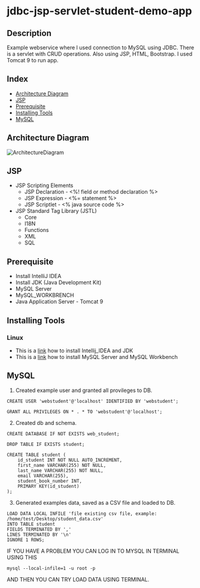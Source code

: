 # jdbc-jsp-servlet-student-demo-app

## Description
Example webservice where I used connection to MySQL using JDBC. There is a servlet with CRUD operations. Also using JSP, HTML, Bootstrap. I used Tomcat 9 to run app.

## Index
* [Architecture Diagram](#architecture-diagram)
* [JSP](#jsp)
* [Prerequisite](#prerequisite)
* [Installing Tools](#installing-tools)
* [MySQL](*mysql)
  
## Architecture Diagram
![ArchitectureDiagram](https://user-images.githubusercontent.com/37801354/150788631-458788ad-f4b9-4c8c-9187-3c9a6f40544e.jpg)

## 

## JSP
* JSP Scripting Elements
    * JSP Declaration - <%!  field or method declaration %> 
    * JSP Expression - <%=  statement %>
    * JSP Scriptlet - <%  java source code %> 
* JSP Standard Tag Library (JSTL)
    * Core
    * I18N
    * Functions
    * XML
    * SQL

## Prerequisite
* Install IntelliJ IDEA
* Install JDK (Java Development Kit)
* MySQL Server
* MySQL_WORKBRENCH
* Java Application Server - Tomcat 9

## Installing Tools
### Linux
* This is a [link](https://github.com/Arson90/installation-intellij-idea-and-jdk-linux) how to install Intellij_IDEA and JDK
* This is a [link](https://github.com/Arson90/installation-mysql-server-and-mysql-workbench-linux) how to install MySQL Server and MySQL Workbench

## MySQL
1. Created example user and granted all provileges to DB.
```
CREATE USER 'webstudent'@'localhost' IDENTIFIED BY 'webstudent';
```
```
GRANT ALL PRIVILEGES ON * . * TO 'webstudent'@'localhost';
```
2. Created db and schema.
```
CREATE DATABASE IF NOT EXISTS web_student;
```
```
DROP TABLE IF EXISTS student;
```
```
CREATE TABLE student (
    id_student INT NOT NULL AUTO_INCREMENT,
    first_name VARCHAR(255) NOT NULL,
    last_name VARCHAR(255) NOT NULL,
    email VARCHAR(255),
    student_book_number INT,
    PRIMARY KEY(id_student)
);
```
3. Generated examples data, saved as a CSV file and loaded to DB.
```
LOAD DATA LOCAL INFILE 'file existing csv file, example: /home/test/Desktop/student_data.csv'
INTO TABLE student
FIELDS TERMINATED BY ','
LINES TERMINATED BY '\n'
IGNORE 1 ROWS;
```
IF YOU HAVE A PROBLEM YOU CAN LOG IN TO MYSQL IN TERMINAL USING THIS
```
mysql --local-infile=1 -u root -p
```
AND THEN YOU CAN TRY LOAD DATA USING TERMINAL.
